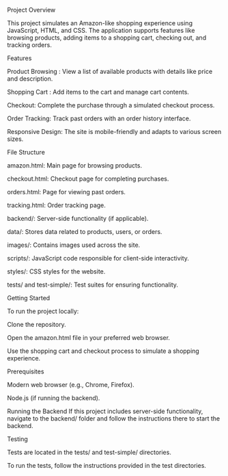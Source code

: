 Project Overview

This project simulates an Amazon-like shopping experience using JavaScript, HTML, and CSS. The application supports features like browsing products, adding items to a shopping cart, checking out, and tracking orders.

Features

Product Browsing  : View a list of available products with details like price and description.

Shopping Cart  : Add items to the cart and manage cart contents.

Checkout: Complete the purchase through a simulated checkout process.

Order Tracking: Track past orders with an order history interface.

Responsive Design: The site is mobile-friendly and adapts to various screen sizes.


File Structure

amazon.html: Main page for browsing products.

checkout.html: Checkout page for completing purchases.

orders.html: Page for viewing past orders.

tracking.html: Order tracking page.

backend/: Server-side functionality (if applicable).

data/: Stores data related to products, users, or orders.

images/: Contains images used across the site.

scripts/: JavaScript code responsible for client-side interactivity.

styles/: CSS styles for the website.

tests/ and test-simple/: Test suites for ensuring functionality.

Getting Started

To run the project locally:

Clone the repository.

Open the amazon.html file in your preferred web browser.

Use the shopping cart and checkout process to simulate a shopping experience.


Prerequisites

Modern web browser (e.g., Chrome, Firefox).

Node.js (if running the backend).

Running the Backend
If this project includes server-side functionality, navigate to the backend/ folder and follow the instructions there to start the backend.

Testing

Tests are located in the tests/ and test-simple/ directories. 

To run the tests, follow the instructions provided in the test directories.
